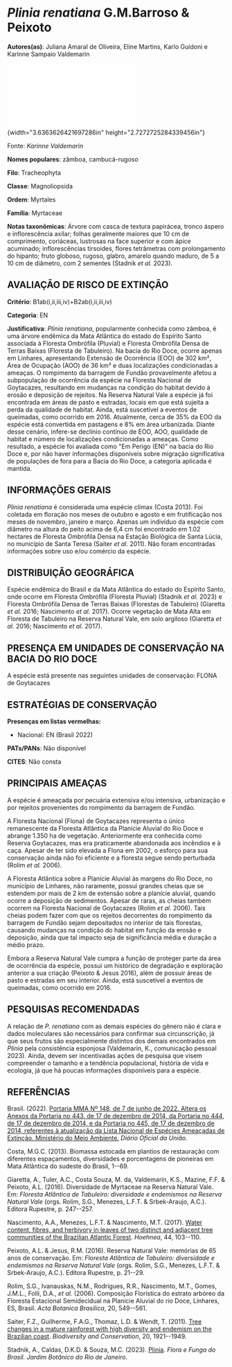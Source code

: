 # *Plinia renatiana* G.M.Barroso & Peixoto

**Autores(as)**: Juliana Amaral de Oliveira, Eline Martins, Karlo Guidoni e Karinne Sampaio Valdemarin

![Fonte: Karinne Valdemarin](media/rId20.so){width="3.6363626421697286in" height="2.7272725284339456in"}

Fonte: *Karinne Valdemarin*

**Nomes populares**: zâmboa, cambucá-rugoso

**Filo**: Tracheophyta

**Classe**: Magnoliopsida

**Ordem**: Myrtales

**Família**: Myrtaceae

**Notas taxonômicas**: Árvore com casca de textura papirácea, tronco áspero e inflorescência axilar; folhas geralmente maiores que 10 cm de comprimento, coriáceas, lustrosas na face superior e com ápice acuminado; inflorescências tirsoides, flores tetrâmetras com prolongamento do hipanto; fruto globoso, rugoso, glabro, amarelo quando maduro, de 5 a 10 cm de diâmetro, com 2 sementes (Stadnik *et al.* 2023).

## AVALIAÇÃO DE RISCO DE EXTINÇÃO

**Critério**: B1ab(i,ii,iii,iv)+B2ab(i,ii,iii,iv)

**Categoria**: EN

**Justificativa**: *Plinia renatiana*, popularmente conhecida como zâmboa, é uma árvore endêmica da Mata Atlântica do estado do Espírito Santo associada à Floresta Ombrófila (Pluvial) e Floresta Ombrófila Densa de Terras Baixas (Floresta de Tabuleiro). Na bacia do Rio Doce, ocorre apenas em Linhares, apresentando Extensão de Ocorrência (EOO) de 302 km², Área de Ocupação (AOO) de 36 km² e duas localizações condicionadas a ameaças. O rompimento da barragem de Fundão provavelmente afetou a subpopulação de ocorrência da espécie na Floresta Nacional de Goytacazes, resultando em mudanças na condição do habitat devido à erosão e deposição de rejeitos. Na Reserva Natural Vale a espécie já foi encontrada em áreas de pasto e estradas, locais em que está sujeita a perda da qualidade de habitat. Ainda, está suscetível a eventos de queimadas, como ocorrido em 2016. Atualmente, cerca de 35% da EOO da espécie está convertida em pastagens e 8% em área
urbanizada.  Diante desse cenário, infere-se declínio contínuo de EOO, AOO, qualidade de habitat e número de localizações condicionadas a ameaças. Como resultado, a espécie foi avaliada como "Em Perigo (EN)" na bacia do Rio Doce e, por não haver informações disponíveis sobre migração significativa de populações de fora para a Bacia do Rio Doce, a categoria aplicada é mantida.

## INFORMAÇÕES GERAIS

*Plinia renatiana* é considerada uma espécie clímax (Costa 2013). Foi coletada em floração nos meses de outubro e agosto e em frutificação nos meses de novembro, janeiro e março. Apenas um indivíduo da espécie com diâmetro na altura do peito acima de 6,4 cm foi encontrado em 1.02 hectares de Floresta Ombrófila Densa na Estação Biológica de Santa Lúcia, no município de Santa Teresa (Saiter *et al.* 2011). Não foram encontradas informações sobre uso e/ou comércio da espécie.

## DISTRIBUIÇÃO GEOGRÁFICA

Espécie endêmica do Brasil e da Mata Atlântica do estado do Espírito Santo, onde ocorre em Floresta Ombrófila (Floresta Pluvial) (Stadnik *et al.* 2023) e Floresta Ombrófila Densa de Terras Baixas (Florestas de Tabuleiro) (Giaretta *et al.* 2016; Nascimento *et al.* 2017). Ocorre vegetação de Mata Alta em Floresta de Tabuleiro na Reserva Natural Vale, em solo argiloso (Giaretta *et al.* 2016; Nascimento *et al.* 2017).

## PRESENÇA EM UNIDADES DE CONSERVAÇÃO NA BACIA DO RIO DOCE

A espécie está presente nas seguintes unidades de conservação: FLONA de Goytacazes

## ESTRATÉGIAS DE CONSERVAÇÃO

**Presenças em listas vermelhas:**

-   Nacional: EN (Brasil 2022)

**PATs/PANs**: Não disponível

**CITES**: Não consta

## PRINCIPAIS AMEAÇAS

A espécie é ameaçada por pecuária extensiva e/ou intensiva, urbanização e por rejeitos provenientes do rompimento da barragem de Fundão.

A Floresta Nacional (Flona) de Goytacazes representa o único remanescente da Floresta Atlântica da Planície Aluvial do Rio Doce e abrange 1.350 ha de vegetação. Anteriormente era conhecida como Reserva Goytacazes, mas era praticamente abandonada aos incêndios e à caça.  Apesar de ter sido elevada a Flona em 2002, o esforço para sua conservação ainda não foi eficiente e a floresta segue sendo perturbada (Rolim *et al.* 2006).

A Floresta Atlântica sobre a Planície Aluvial às margens do Rio Doce, no município de Linhares, não raramente, possui grandes cheias que se estendem por mais de 2 km de extensão sobre a planície aluvial, quando ocorre a deposição de sedimentos. Apesar de raras, as cheias também ocorrem na Floresta Nacional de Goytacazes (Rolim *et al.* 2006). Tais cheias podem fazer com que os rejeitos decorrentes do rompimento da barragem de Fundão sejam depositados no interior de tais florestas, causando mudanças na condição do habitat em função da erosão e deposição, ainda que tal impacto seja de significância média e duração a médio prazo.

Embora a Reserva Natural Vale cumpra a função de proteger parte da área de ocorrência da espécie, possui um histórico de degradação e exploração anterior a sua criação (Peixoto & Jesus 2016), além de possuir áreas de pasto e estradas em seu interior. Ainda, está suscetível a eventos de queimadas, como ocorrido em 2016.

## PESQUISAS RECOMENDADAS

A relação de *P. renatiana* com as demais espécies do gênero não é clara e dados moleculares são necessários para confirmar sua circunscrição, já que seus frutos são especialmente distintos dos demais encontrados em *Plinia* pela consistência esponjosa (Valdemarin, K., comunicação pessoal 2023). Ainda, devem ser incentivadas ações de pesquisa que visem compreender o tamanho e a tendência populacional, história de vida e ecologia, já que há poucas informações disponíveis para a espécie.

## REFERÊNCIAS

Brasil. (2022). [Portaria MMA Nº 148, de 7 de junho de 2022. Altera os Anexos da Portaria no 443, de 17 de dezembro de 2014, da Portaria no 444, de 17 de dezembro de 2014, e da Portaria no 445, de 17 de dezembro de 2014, referentes à atualização da Lista Nacional de Espécies Ameaçadas de Extinção. Ministério do Meio Ambiente.](https://in.gov.br/en/web/dou/-/portaria-mma-n-148-de-7-de-junho-de-2022-406272733) *Diário Oficial da União*.

Costa, M.G.C. (2013). Biomassa estocada em plantios de restauração com diferentes espaçamentos, diversidades e porcentagens de pioneiras em Mata Atlântica do sudeste do Brasil, 1--69.

Giaretta, A., Tuler, A.C., Costa Souza, M. da, Valdemarin, K.S., Mazine, F.F. & Peixoto, A.L. (2016). Diversidade de Myrtaceae na Reserva Natural Vale. Em: *Floresta Atlântica de Tabuleiro: diversidade e endemismos na Reserva Natural Vale* (orgs. Rolim, S.G., Menezes, L.F.T. & Srbek-Araujo, A.C.). Editora Rupestre, p. 247--257.

Nascimento, A.A., Menezes, L.F.T. & Nascimento, M.T. (2017). [Water content, fibres, and herbivory in leaves of two distinct and adjacent tree communities of the Brazilian Atlantic Forest](https://doi.org/10.1590/2236-8906-43/2016). *Hoehnea*, 44, 103--110.

Peixoto, A.L. & Jesus, R.M. (2016). Reserva Natural Vale: memórias de 65 anos de conservação. Em: *Floresta Atlântica de Tabuleiro: diversidade e endemismos na Reserva Natural Vale* (orgs. Rolim, S.G., Menezes, L.F.T.  & Srbek-Araujo, A.C.). Editora Rupestre, p. 21--29.

Rolim, S.G., Ivanauskas, N.M., Rodrigues, R.R., Nascimento, M.T., Gomes, J.M.L., Folli, D.A., *et al.* (2006). Composição Florística do estrato arbóreo da Floresta Estacional Semidecidual na Planície Aluvial do rio Doce, Linhares, ES, Brasil. *Acta Botanica Brasilica*, 20, 549--561.

Saiter, F.Z., Guilherme, F.A.G., Thomaz, L.D. & Wendt, T. (2011). [Tree changes in a mature rainforest with high diversity and endemism on the Brazilian coast](https://doi.org/10.1007/s10531-011-0067-3).  *Biodiversity and Conservation*, 20, 1921--1949.

Stadnik, A., Caldas, D.K.D. & Souza, M.C. (2023).  [Plinia](https://floradobrasil.jbrj.gov.br/FB10844). *Flora e Funga do Brasil. Jardim Botânico do Rio de Janeiro*.
